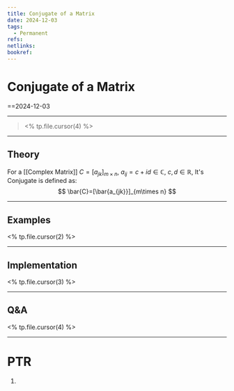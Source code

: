 ```yaml
---
title: Conjugate of a Matrix
date: 2024-12-03
tags:
  - Permanent
refs: 
netlinks: 
bookref:
---
```

# Conjugate of a Matrix
==2024-12-03

---
> <% tp.file.cursor(4) %>

---
## Theory
For a [[Complex Matrix]] $C=[a_{jk}]_{m\times n}$, $a_{ij}=c+id\in \mathbb{C}$, $c,d\in \mathbb{R}$,
It's Conjugate is defined as:
$$
\bar{C}=[\bar{a_{jk}}]_{m\times n}
$$




---
## Examples
<% tp.file.cursor(2) %>


---
## Implementation
<% tp.file.cursor(3) %>



---
## Q&A
<% tp.file.cursor(4) %>



---
# PTR

1. 